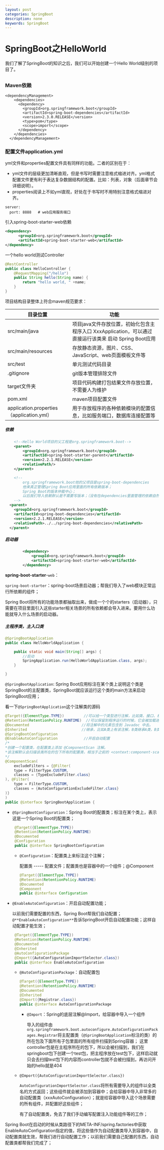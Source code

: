 ```yaml
---
layout: post
categories: SpringBoot
description: none
keywords: SpringBoot
---
```

# SpringBoot之HelloWorld
 我们了解了SpringBoot的知识之后，我们可以开始创建一个Hello World级别的项目了。

## 

### Maven依赖

```
<dependencyManagement>
    <dependencies>
      <dependency>
        <groupId>org.springframework.boot</groupId>
        <artifactId>spring-boot-dependencies</artifactId>
        <version>2.3.0.RELEASE</version>
        <type>pom</type>
        <scope>import</scope>
      </dependency>
    </dependencies>
  </dependencyManagement>

```

### 配置文件application.yml

yml文件和properties配置文件具有同样的功能。二者的区别在于：

- yml文件的层级更加清晰直观，但是书写时需要注意格式缩进对齐。yml格式配置文件更有利于表达复杂数据结构的配置。比如：列表，对象（后面章节会详细说明）。
- properties阅读上不如yml直观，好处在于书写时不用特别注意格式缩进对齐。

```yam
server:
  port: 8888   # web应用服务端口
```

引入spring-boot-starter-web依赖

```xml
<dependency>
      <groupId>org.springframework.boot</groupId>
      <artifactId>spring-boot-starter-web</artifactId>
</dependency>
```

一个hello world测试Controller

```java
@RestController
public class HelloController {
    @RequestMapping("/hello")
    public String hello(String name) {
        return "hello world, " +name;
    }
}
```

项目结构目录整体上符合maven规范要求：

| 目录位置                                  | 功能                                                         |
| ----------------------------------------- | ------------------------------------------------------------ |
| src/main/java                             | 项目java文件存放位置，初始化包含主程序入口 XxxApplication，可以通过直接运行该类来 启动 Spring Boot应用 |
| src/main/resources                        | 存放静态资源，图片、CSS、JavaScript、web页面模板文件等       |
| src/test                                  | 单元测试代码目录                                             |
| .gitignore                                | git版本管理排除文件                                          |
| target文件夹                              | 项目代码构建打包结果文件存放位置，不需要人为维护             |
| pom.xml                                   | maven项目配置文件                                            |
| application.properties（application.yml） | 用于存放程序的各种依赖模块的配置信息，比如服务端口，数据库连接配置等 |

##### 依赖

```xml
    <!--Hello World项目的父工程是org.springframework.boot-->
    <parent>
        <groupId>org.springframework.boot</groupId>
        <artifactId>spring-boot-starter-parent</artifactId>
        <version>2.2.1.RELEASE</version>
        <relativePath/>
    </parent>

    <!--
        org.springframework.boot他的父项目是spring-boot-dependencies
        他来真正管理Spring Boot应用里面的所有依赖版本；
        Spring Boot的版本仲裁中心；
        以后我们导入依赖默认是不需要写版本；（没有在dependencies里面管理的依赖自然需要声明版本号）
    -->
  <parent>
    <groupId>org.springframework.boot</groupId>
    <artifactId>spring-boot-dependencies</artifactId>
    <version>2.2.1.RELEASE</version>
    <relativePath>../../spring-boot-dependencies</relativePath>
  </parent>
```

##### 启动器

```xml
        <dependency>
            <groupId>org.springframework.boot</groupId>
            <artifactId>spring-boot-starter-web</artifactId>
        </dependency>
```

**spring-boot-starter**-`web`：

`spring-boot-starter`：spring-boot场景启动器；帮我们导入了web模块正常运行所依赖的组件；

Spring Boot将所有的功能场景都抽取出来，做成一个个的starters（启动器），只需要在项目里面引入这些starter相关场景的所有依赖都会导入进来。要用什么功能就导入什么场景的启动器。

##### 主程序类，主入口类

```java
@SpringBootApplication
public class HelloWorldApplication {

    public static void main(String[] args) {
        //启动
        SpringApplication.run(HelloWorldApplication.class, args);
    }

}
```

`@SpringBootApplication`: Spring Boot应用标注在某个类上说明这个类是SpringBoot的主配置类，SpringBoot就应该运行这个类的main方法来启动SpringBoot应用；

看一下`@SpringBootApplication`这个注解类的源码

```java
@Target({ElementType.TYPE})			//可以给一个类型进行注解，比如类、接口、枚举
@Retention(RetentionPolicy.RUNTIME)  //可以保留到程序运行的时候，它会被加载进入到 JVM 中
@Documented						   //将注解中的元素包含到 Javadoc 中去。
@Inherited						   //继承，比如A类上有该注解，B类继承A类，B类就也拥有该注解
@SpringBootConfiguration
@EnableAutoConfiguration			//开启自动配置
/*
*创建一个配置类，在配置类上添加 @ComponentScan 注解。
*该注解默认会扫描该类所在的包下所有的配置类，相当于之前的 <context:component-scan>。
*/
@ComponentScan(
    excludeFilters = {@Filter(
    type = FilterType.CUSTOM,
    classes = {TypeExcludeFilter.class}
), @Filter(
    type = FilterType.CUSTOM,
    classes = {AutoConfigurationExcludeFilter.class}
)}
)
public @interface SpringBootApplication {
```

* `@SpringBootConfiguration`：Spring Boot的配置类；标注在某个类上，表示这是一个Spring Boot的配置类；

  ```java
   @Target({ElementType.TYPE})
   @Retention(RetentionPolicy.RUNTIME)
   @Documented
   @Configuration
   public @interface SpringBootConfiguration
  ```

  * `@Configuration`：配置类上来标注这个注解；

    配置类 ----- 配置文件；配置类也是容器中的一个组件；@Component

    ```java
    @Target({ElementType.TYPE})
    @Retention(RetentionPolicy.RUNTIME)
    @Documented
    @Component
    public @interface Configuration 
    ```

* `@EnableAutoConfiguration`：开启自动配置功能；

  以前我们需要配置的东西，Spring Boot帮我们自动配置；`@**EnableAutoConfiguration**`告诉SpringBoot开启自动配置功能；这样自动配置才能生效；

  ```java
   @Target({ElementType.TYPE})
   @Retention(RetentionPolicy.RUNTIME)
   @Documented
   @Inherited
   @AutoConfigurationPackage
   @Import({AutoConfigurationImportSelector.class})
   public @interface EnableAutoConfiguration
  ```

  * `@AutoConfigurationPackage`：自动配置包

    ```java
    @Target({ElementType.TYPE})
    @Retention(RetentionPolicy.RUNTIME)
    @Documented
    @Inherited
    @Import({Registrar.class})
    public @interface AutoConfigurationPackage
    ```

    * `@Import`：Spring的底层注解@Import，给容器中导入一个组件

      导入的组件由`org.springframework.boot.autoconfigure.AutoConfigurationPackages.Registrar`将主配置类（`@SpringBootApplication`标注的类）的所在包及下面所有子包里面的所有组件扫描到Spring容器；
      这里controller包是在主程序所在的包下，所以会被扫描到，我们在springboot包下创建一个test包，把主程序放在test包下，这样启动就只会去扫描test包下的内容而controller包就不会被扫描到，再访问开始的hello就是404

  * `@Import({AutoConfigurationImportSelector.class})`

    `AutoConfigurationImportSelector.class`将所有需要导入的组件以全类名的方式返回；这些组件就会被添加到容器中；会给容器中导入非常多的自动配置类（xxxAutoConfiguration）；就是给容器中导入这个场景需要的所有组件，并配置好这些组件；

    有了自动配置类，免去了我们手动编写配置注入功能组件等的工作；

Spring Boot在启动的时候从类路径下的META-INF/spring.factories中获取EnableAutoConfiguration指定的值，将这些值作为自动配置类导入到容器中，自动配置类就生效，帮我们进行自动配置工作；以前我们需要自己配置的东西，自动配置类都帮我们完成了；